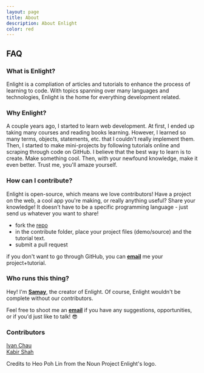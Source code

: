 ```yaml
---
layout: page
title: About
description: About Enlight
color: red
---
```

## **FAQ**

### What is Enlight? 

Enlight is a compliation of articles and tutorials to enhance the process of learning to code. With topics spanning over many languages and technologies, Enlight is the home for everything development related.

### Why Enlight? 

A couple years ago, I started to learn web development. At first, I ended up taking many courses and reading books learning. However, I learned so many terms, objects, statements, etc. that I couldn't really implement them. Then, I started to make mini-projects by following tutorials online and scraping through code on GitHub. I believe that the best way to learn is to create. Make something cool. Then, with your newfound knowledge, make it even better. Trust me, you'll amaze yourself. 

### How can I contribute?

Enlight is open-source, which means we love contributors! Have a project on the web, a cool app you're making, or really anything useful? Share your knowledge! It doesn't have to be a specific programming language - just send us whatever you want to share!

- fork the [repo](https://github.com/tryenlight/enlight)
- in the contribute folder, place your project files (demo/source) and the tutorial text.
- submit a pull request

if you don't want to go through GitHub, you can **[email](mailto:hi@shamdasani.org)** me your project+tutorial.


### Who runs this thing?

Hey! I'm **[Samay](https://shamdasani.org)**, the creator of Enlight. Of course, Enlight wouldn't be complete without our contributors. 

Feel free to shoot me an **[email](mailto:hi@shamdasani.org)** if you have any suggestions, opportunities, or if you'd just like to talk! &#128526;


### Contributors
<a class="link white" href="https://ichauster.github.io/">Ivan Chau</a><br>
<a class="link white" href="https://kabir.ml">Kabir Shah</a><br>

Credits to Heo Poh Lin from the Noun Project Enlight's logo. 



